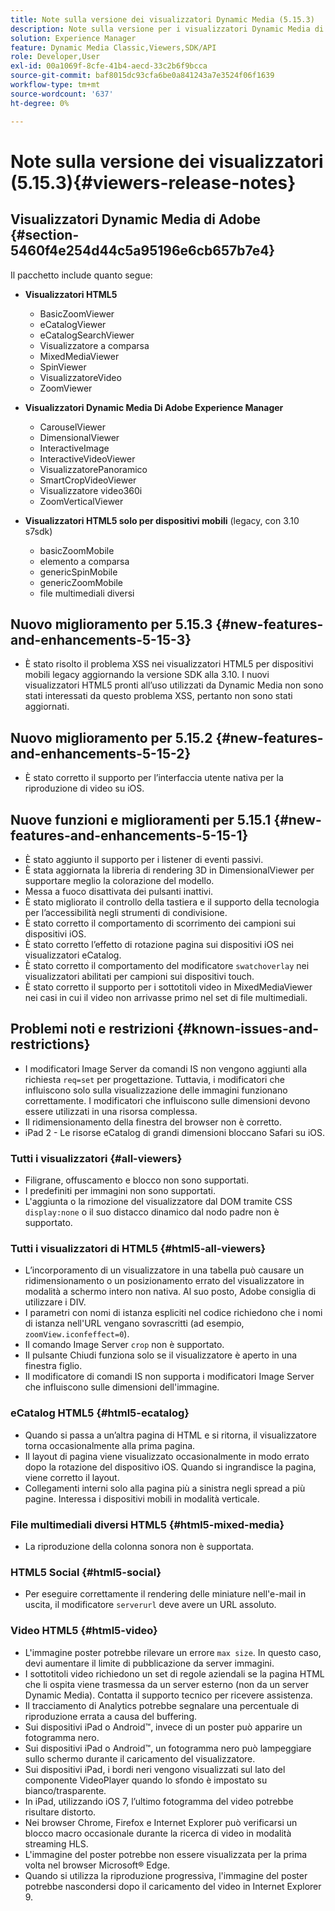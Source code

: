 ```yaml
---
title: Note sulla versione dei visualizzatori Dynamic Media (5.15.3)
description: Note sulla versione per i visualizzatori Dynamic Media di Adobe.
solution: Experience Manager
feature: Dynamic Media Classic,Viewers,SDK/API
role: Developer,User
exl-id: 00a1069f-8cfe-41b4-aecd-33c2b6f9bcca
source-git-commit: baf8015dc93cfa6be0a841243a7e3524f06f1639
workflow-type: tm+mt
source-wordcount: '637'
ht-degree: 0%

---
```


# Note sulla versione dei visualizzatori (5.15.3){#viewers-release-notes}

<!-- Updated January 13, 2021 for the 5.15.3 release-->

## Visualizzatori Dynamic Media di Adobe {#section-5460f4e254d44c5a95196e6cb657b7e4}

Il pacchetto include quanto segue:

* **Visualizzatori HTML5**

   * BasicZoomViewer
   * eCatalogViewer
   * eCatalogSearchViewer
   * Visualizzatore a comparsa
   * MixedMediaViewer
   * SpinViewer
   * VisualizzatoreVideo
   * ZoomViewer

* **Visualizzatori Dynamic Media Di Adobe Experience Manager**

   * CarouselViewer
   * DimensionalViewer
   * InteractiveImage
   * InteractiveVideoViewer
   * VisualizzatorePanoramico
   * SmartCropVideoViewer
   * Visualizzatore video360i
   * ZoomVerticalViewer

* **Visualizzatori HTML5 solo per dispositivi mobili** (legacy, con 3.10 s7sdk)

   * basicZoomMobile
   * elemento a comparsa
   * genericSpinMobile
   * genericZoomMobile
   * file multimediali diversi

## Nuovo miglioramento per 5.15.3 {#new-features-and-enhancements-5-15-3}

* È stato risolto il problema XSS nei visualizzatori HTML5 per dispositivi mobili legacy aggiornando la versione SDK alla 3.10. I nuovi visualizzatori HTML5 pronti all’uso utilizzati da Dynamic Media non sono stati interessati da questo problema XSS, pertanto non sono stati aggiornati.

## Nuovo miglioramento per 5.15.2 {#new-features-and-enhancements-5-15-2}

* È stato corretto il supporto per l’interfaccia utente nativa per la riproduzione di video su iOS.

## Nuove funzioni e miglioramenti per 5.15.1 {#new-features-and-enhancements-5-15-1}

* È stato aggiunto il supporto per i listener di eventi passivi.
* È stata aggiornata la libreria di rendering 3D in DimensionalViewer per supportare meglio la colorazione del modello.
* Messa a fuoco disattivata dei pulsanti inattivi.
* È stato migliorato il controllo della tastiera e il supporto della tecnologia per l’accessibilità negli strumenti di condivisione.
* È stato corretto il comportamento di scorrimento dei campioni sui dispositivi iOS.
* È stato corretto l’effetto di rotazione pagina sui dispositivi iOS nei visualizzatori eCatalog.
* È stato corretto il comportamento del modificatore `swatchoverlay` nei visualizzatori abilitati per campioni sui dispositivi touch.
* È stato corretto il supporto per i sottotitoli video in MixedMediaViewer nei casi in cui il video non arrivasse primo nel set di file multimediali.

## Problemi noti e restrizioni {#known-issues-and-restrictions}

* I modificatori Image Server da comandi IS non vengono aggiunti alla richiesta `req=set` per progettazione. Tuttavia, i modificatori che influiscono solo sulla visualizzazione delle immagini funzionano correttamente. I modificatori che influiscono sulle dimensioni devono essere utilizzati in una risorsa complessa.
* Il ridimensionamento della finestra del browser non è corretto.
* iPad 2 - Le risorse eCatalog di grandi dimensioni bloccano Safari su iOS.

### Tutti i visualizzatori {#all-viewers}

* Filigrane, offuscamento e blocco non sono supportati.
* I predefiniti per immagini non sono supportati.
* L&#39;aggiunta o la rimozione del visualizzatore dal DOM tramite CSS `display:none` o il suo distacco dinamico dal nodo padre non è supportato.

### Tutti i visualizzatori di HTML5 {#html5-all-viewers}

* L’incorporamento di un visualizzatore in una tabella può causare un ridimensionamento o un posizionamento errato del visualizzatore in modalità a schermo intero non nativa. Al suo posto, Adobe consiglia di utilizzare i DIV.
* I parametri con nomi di istanza espliciti nel codice richiedono che i nomi di istanza nell&#39;URL vengano sovrascritti (ad esempio, `zoomView.iconfeffect=0`).
* Il comando Image Server `crop` non è supportato.
* Il pulsante Chiudi funziona solo se il visualizzatore è aperto in una finestra figlio.
* Il modificatore di comandi IS non supporta i modificatori Image Server che influiscono sulle dimensioni dell&#39;immagine.

### eCatalog HTML5 {#html5-ecatalog}

* Quando si passa a un’altra pagina di HTML e si ritorna, il visualizzatore torna occasionalmente alla prima pagina.
* Il layout di pagina viene visualizzato occasionalmente in modo errato dopo la rotazione del dispositivo iOS. Quando si ingrandisce la pagina, viene corretto il layout.
* Collegamenti interni solo alla pagina più a sinistra negli spread a più pagine. Interessa i dispositivi mobili in modalità verticale.

### File multimediali diversi HTML5 {#html5-mixed-media}

* La riproduzione della colonna sonora non è supportata.

### HTML5 Social {#html5-social}

* Per eseguire correttamente il rendering delle miniature nell&#39;e-mail in uscita, il modificatore `serverurl` deve avere un URL assoluto.

### Video HTML5 {#html5-video}

* L&#39;immagine poster potrebbe rilevare un errore `max size`. In questo caso, devi aumentare il limite di pubblicazione da server immagini.
* I sottotitoli video richiedono un set di regole aziendali se la pagina HTML che li ospita viene trasmessa da un server esterno (non da un server Dynamic Media). Contatta il supporto tecnico per ricevere assistenza.
* Il tracciamento di Analytics potrebbe segnalare una percentuale di riproduzione errata a causa del buffering.
* Sui dispositivi iPad o Android™, invece di un poster può apparire un fotogramma nero.
* Sui dispositivi iPad o Android™, un fotogramma nero può lampeggiare sullo schermo durante il caricamento del visualizzatore.
* Sui dispositivi iPad, i bordi neri vengono visualizzati sul lato del componente VideoPlayer quando lo sfondo è impostato su bianco/trasparente.
* In iPad, utilizzando iOS 7, l’ultimo fotogramma del video potrebbe risultare distorto.
* Nei browser Chrome, Firefox e Internet Explorer può verificarsi un blocco macro occasionale durante la ricerca di video in modalità streaming HLS.
* L&#39;immagine del poster potrebbe non essere visualizzata per la prima volta nel browser Microsoft® Edge.
* Quando si utilizza la riproduzione progressiva, l&#39;immagine del poster potrebbe nascondersi dopo il caricamento del video in Internet Explorer 9.
